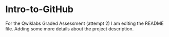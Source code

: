 # Intro-to-GitHub
For the Qwiklabs Graded Assessment (attempt 2)
I am editing the README file. Adding some more details about the project description.
